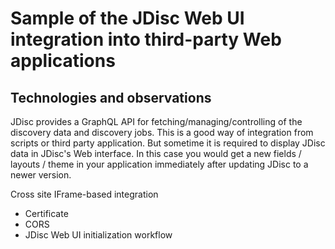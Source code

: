 # Sample of the JDisc Web UI integration into third-party Web applications

## Technologies and observations

JDisc provides a GraphQL API for fetching/managing/controlling of the discovery data and discovery jobs.
This is a good way of integration from scripts or third party application. But sometime it is required to display JDisc data in JDisc's Web interface.
In this case you would get a new fields / layouts / theme in your application immediately after updating JDisc to a newer version.

Cross site IFrame-based integration
- Certificate
- CORS
- JDisc Web UI initialization workflow